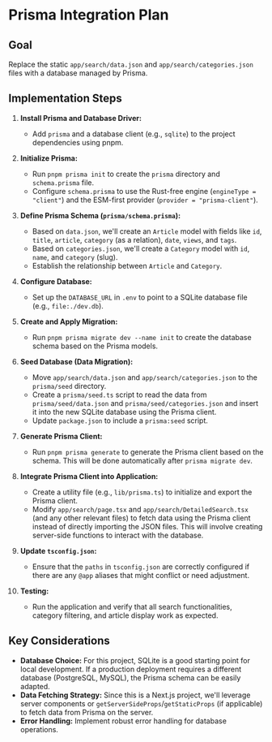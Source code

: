 # Prisma Integration Plan

## Goal
Replace the static `app/search/data.json` and `app/search/categories.json` files with a database managed by Prisma.

## Implementation Steps

1.  **Install Prisma and Database Driver:**
    *   Add `prisma` and a database client (e.g., `sqlite`) to the project dependencies using pnpm.

2.  **Initialize Prisma:**
    *   Run `pnpm prisma init` to create the `prisma` directory and `schema.prisma` file.
    *   Configure `schema.prisma` to use the Rust-free engine (`engineType = "client"`) and the ESM-first provider (`provider = "prisma-client"`).

3.  **Define Prisma Schema (`prisma/schema.prisma`):**
    *   Based on `data.json`, we'll create an `Article` model with fields like `id`, `title`, `article`, `category` (as a relation), `date`, `views`, and `tags`.
    *   Based on `categories.json`, we'll create a `Category` model with `id`, `name`, and `category` (slug).
    *   Establish the relationship between `Article` and `Category`.

4.  **Configure Database:**
    *   Set up the `DATABASE_URL` in `.env` to point to a SQLite database file (e.g., `file:./dev.db`).

5.  **Create and Apply Migration:**
    *   Run `pnpm prisma migrate dev --name init` to create the database schema based on the Prisma models.

6.  **Seed Database (Data Migration):**
    *   Move `app/search/data.json` and `app/search/categories.json` to the `prisma/seed` directory.
    *   Create a `prisma/seed.ts` script to read the data from `prisma/seed/data.json` and `prisma/seed/categories.json` and insert it into the new SQLite database using the Prisma client.
    *   Update `package.json` to include a `prisma:seed` script.

7.  **Generate Prisma Client:**
    *   Run `pnpm prisma generate` to generate the Prisma client based on the schema. This will be done automatically after `prisma migrate dev`.

8.  **Integrate Prisma Client into Application:**
    *   Create a utility file (e.g., `lib/prisma.ts`) to initialize and export the Prisma client.
    *   Modify `app/search/page.tsx` and `app/search/DetailedSearch.tsx` (and any other relevant files) to fetch data using the Prisma client instead of directly importing the JSON files. This will involve creating server-side functions to interact with the database.

9.  **Update `tsconfig.json`:**
    *   Ensure that the `paths` in `tsconfig.json` are correctly configured if there are any `@app` aliases that might conflict or need adjustment.

10. **Testing:**
    *   Run the application and verify that all search functionalities, category filtering, and article display work as expected.

## Key Considerations

*   **Database Choice:** For this project, SQLite is a good starting point for local development. If a production deployment requires a different database (PostgreSQL, MySQL), the Prisma schema can be easily adapted.
*   **Data Fetching Strategy:** Since this is a Next.js project, we'll leverage server components or `getServerSideProps`/`getStaticProps` (if applicable) to fetch data from Prisma on the server.
*   **Error Handling:** Implement robust error handling for database operations.
